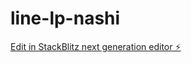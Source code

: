 # line-lp-nashi

[Edit in StackBlitz next generation editor ⚡️](https://stackblitz.com/~/github.com/minami0601/line-lp-nashi)